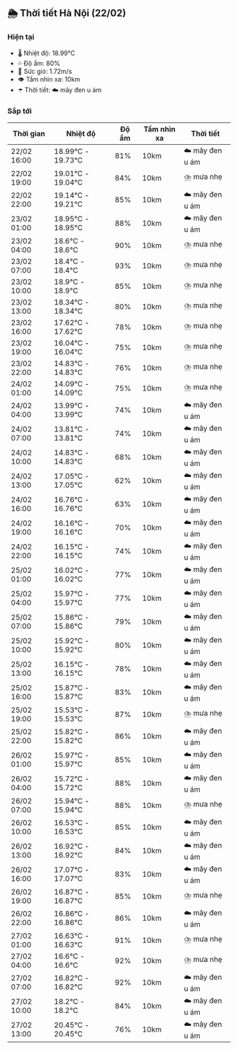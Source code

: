 ## 🌦️ Thời tiết Hà Nội (22/02)

### Hiện tại

- 🌡️ Nhiệt độ: 18.99℃
- 💦 Độ ẩm: 80%
- 💨 Sức gió: 1.72m/s
- 👁️ Tầm nhìn xa: 10km
- ☂️ Thời tiết: ☁️ mây đen u ám

### Sắp tới

| Thời gian | Nhiệt độ | Độ ẩm | Tầm nhìn xa | Thời tiết |
| --- | --- | --- | --- | --- |
| 22/02 16:00 | 18.99℃ - 19.73℃ | 81% | 10km | ☁️ mây đen u ám |
| 22/02 19:00 | 19.01℃ - 19.04℃ | 84% | 10km | ⛈️ mưa nhẹ |
| 22/02 22:00 | 19.14℃ - 19.21℃ | 85% | 10km | ☁️ mây đen u ám |
| 23/02 01:00 | 18.95℃ - 18.95℃ | 88% | 10km | ☁️ mây đen u ám |
| 23/02 04:00 | 18.6℃ - 18.6℃ | 90% | 10km | ⛈️ mưa nhẹ |
| 23/02 07:00 | 18.4℃ - 18.4℃ | 93% | 10km | ⛈️ mưa nhẹ |
| 23/02 10:00 | 18.9℃ - 18.9℃ | 85% | 10km | ⛈️ mưa nhẹ |
| 23/02 13:00 | 18.34℃ - 18.34℃ | 80% | 10km | ⛈️ mưa nhẹ |
| 23/02 16:00 | 17.62℃ - 17.62℃ | 78% | 10km | ⛈️ mưa nhẹ |
| 23/02 19:00 | 16.04℃ - 16.04℃ | 75% | 10km | ⛈️ mưa nhẹ |
| 23/02 22:00 | 14.83℃ - 14.83℃ | 76% | 10km | ⛈️ mưa nhẹ |
| 24/02 01:00 | 14.09℃ - 14.09℃ | 75% | 10km | ⛈️ mưa nhẹ |
| 24/02 04:00 | 13.99℃ - 13.99℃ | 74% | 10km | ☁️ mây đen u ám |
| 24/02 07:00 | 13.81℃ - 13.81℃ | 74% | 10km | ☁️ mây đen u ám |
| 24/02 10:00 | 14.83℃ - 14.83℃ | 68% | 10km | ☁️ mây đen u ám |
| 24/02 13:00 | 17.05℃ - 17.05℃ | 62% | 10km | ☁️ mây đen u ám |
| 24/02 16:00 | 16.76℃ - 16.76℃ | 63% | 10km | ☁️ mây đen u ám |
| 24/02 19:00 | 16.16℃ - 16.16℃ | 70% | 10km | ☁️ mây đen u ám |
| 24/02 22:00 | 16.15℃ - 16.15℃ | 74% | 10km | ☁️ mây đen u ám |
| 25/02 01:00 | 16.02℃ - 16.02℃ | 77% | 10km | ☁️ mây đen u ám |
| 25/02 04:00 | 15.97℃ - 15.97℃ | 77% | 10km | ☁️ mây đen u ám |
| 25/02 07:00 | 15.86℃ - 15.86℃ | 79% | 10km | ☁️ mây đen u ám |
| 25/02 10:00 | 15.92℃ - 15.92℃ | 80% | 10km | ☁️ mây đen u ám |
| 25/02 13:00 | 16.15℃ - 16.15℃ | 78% | 10km | ☁️ mây đen u ám |
| 25/02 16:00 | 15.87℃ - 15.87℃ | 83% | 10km | ☁️ mây đen u ám |
| 25/02 19:00 | 15.53℃ - 15.53℃ | 87% | 10km | ⛈️ mưa nhẹ |
| 25/02 22:00 | 15.82℃ - 15.82℃ | 86% | 10km | ☁️ mây đen u ám |
| 26/02 01:00 | 15.97℃ - 15.97℃ | 85% | 10km | ☁️ mây đen u ám |
| 26/02 04:00 | 15.72℃ - 15.72℃ | 88% | 10km | ☁️ mây đen u ám |
| 26/02 07:00 | 15.94℃ - 15.94℃ | 88% | 10km | ⛈️ mưa nhẹ |
| 26/02 10:00 | 16.53℃ - 16.53℃ | 85% | 10km | ☁️ mây đen u ám |
| 26/02 13:00 | 16.92℃ - 16.92℃ | 84% | 10km | ☁️ mây đen u ám |
| 26/02 16:00 | 17.07℃ - 17.07℃ | 83% | 10km | ☁️ mây đen u ám |
| 26/02 19:00 | 16.87℃ - 16.87℃ | 85% | 10km | ⛈️ mưa nhẹ |
| 26/02 22:00 | 16.86℃ - 16.86℃ | 86% | 10km | ☁️ mây đen u ám |
| 27/02 01:00 | 16.63℃ - 16.63℃ | 91% | 10km | ⛈️ mưa nhẹ |
| 27/02 04:00 | 16.6℃ - 16.6℃ | 92% | 10km | ⛈️ mưa nhẹ |
| 27/02 07:00 | 16.82℃ - 16.82℃ | 92% | 10km | ☁️ mây đen u ám |
| 27/02 10:00 | 18.2℃ - 18.2℃ | 84% | 10km | ☁️ mây đen u ám |
| 27/02 13:00 | 20.45℃ - 20.45℃ | 76% | 10km | ☁️ mây đen u ám |
